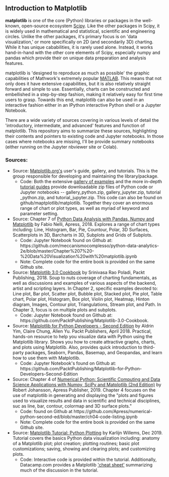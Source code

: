 <h2>Introduction to Matplotlib</h2>

<b>matplotlib</b> is one of the core (Python) libraries or packages in the well-known, open-source ecosystem <a href='http://scipy.org'>Scipy</a>. Like the other packages in Scipy, it is widely used in mathematical and statistical, scientific and engineering circles. Unlike the other packages, it's primary focus is on 'data visualization,' or more specifically on 2D (and secondarily 3D) charting. While it has unique cababilities, it is rarely used alone.  Instead, it works hand-in-hand with the other core elements of Scipy, especially numpy and pandas which provide their on unique data preparation and analysis features.

matplotlib is 'designed to reproduce as much as possible' the graphic capabilities of Mathwork's extremely popular <a href="https://www.mathworks.com/products/matlab.html">MATLAB</a>. This means that not only does it have extensive capabilities, but it is also relatively straight forward and simple to use. Essentially, charts can be constructed and embellished in a step-by-step fashion, making it relatively easy for first time users to grasp. Towards this end, matplotlib can also be used in an interactive fashion either in an IPython interactive Python shell or a Jupyter Notebook.

There are a wide variety of sources covering in various levels of detail the 'introductory, intermediate, and advanced' features and function of matplotlib. This repository aims to summarize these sources, highlighting their contents and pointers to existing code and Jupyter notebooks. In those cases where notebooks are missing, I'll be provide summary notebooks (either running on the Jupyter nbviewer site or Colab).

<h3>Sources:</h3>

<ul>
  <li>Source: <a href="http://matplotlib.org">Matplotlib.org's</a> user's guide, gallery, and tutorials. This is the group responsible for developing and maintaining the library/package.
    <ul>
    <li>Code: Both the extensive <a href="https://matplotlib.org/gallery/index.html">gallery of examples<a> and the more in-depth <a href="https://matplotlib.org/tutorials/index.html">tutorial guides</a> provide downloadable zip files of Python code or Jupyter notebooks -- gallery_python.zip, gallery_jupyter.zip, tutorial _python.zip, and tutorial_jupyter.zip. This code can also be found on github/maptplotlib/matplotlib. Together they cover an enormous range of chart or plot types, as well as myriad of keyword and parameter setting.</li>
    </ul>
  </li>
  <li>Source: Chapter 7 of <a href="https://www.apress.com/us/book/9781484239124#otherversion=9781484239131">Python Data Analysis with Pandas, Numpy and Matplotlib</a> by Fabio Nelli, Apress, 2018. Explores a range of chart types including: Line, Histogram, Bar, Pie, Countour, Polar, 3D Surfaces, Scatterplots in 3D, Barcharts in 3D, Subplots and Grids of Subplots.
    <ul>
    <li>Code: Jupyter Notebook found on Github at: https://github.com/meccanismocomplesso/python-data-analytics-2e/blob/master/Chapter%207%20-%20Data%20Visualization%20with%20matplotlib.ipynb</li>
    <li>Note: Complete code for the entire book is provided on the same Github site.</li>
    </ul>
  </li>
  <li>Source: <a href="https://www.packtpub.com/big-data-and-business-intelligence/matplotlib-30-cookbook">Matplotlib 3.0 Cookbook</a> by Srinivasa Rao Poladi, Packt Publishing, 2018. Soup to nuts coverage of charting fundamentals, as well as discussions and examples of various aspects of the backend, artist and scripting layers.  In Chapter 2, specific examples devoted to: Line plot, Bar plot, Scatter plot, Bubble plot, Stacked plot, Pie plot, Table chart, Polar plot, Histogram, Box plot, Violin plot, Heatmap, Hinton diagram, Images, Contour plot, Triangulations, Stream plot, and Path. In Chapter 3, focus is on multiple plots and subplots.
    <ul>
    <li>Code: Jupyter Notebook found on Github at: https://github.com/PacktPublishing/Matplotlib-3.0-Cookbook.</li>
    </ul>
  </li>
  <li>Source: <a href="https://www.packtpub.com/big-data-and-business-intelligence/matplotlib-python-developers-second-edition">Matplotlib for Python Developers - Second Edition</a> by Aldrin Yim, Claire Chung, Allen Yu. Packt Publishers, April 2018. Practical, hands-on resource to help you visualize data with Python using the Matplotlib library. Shows you how to create attractive graphs, charts, and plots using Matplotlib. Also, provides quick introduction to third-party packages, Seaborn, Pandas, Basemap, and Geopandas, and learn how to use them with Matplotlib.
   <ul>
     <li>Code: Jupyter Notebook's found on Github at: https://github.com/PacktPublishing/Matplotlib-for-Python-Developers-Second-Edition</li>
    </ul>
  </li>
  <li>Source: Chapter 4 of <a href="https://www.apress.com/us/book/9781484242452#otherversion=9781484242469">Numerical Python: Scientific Computing and Data Science Applications with Numpy, SciPy and Matplotlib (2nd Edition)</a> by  Robert Johansson, Apress Publisher, 2019. Chapter 4 focuses on the use of matplotlib in generating and displaying the "plots and figures used to visualize results and data in scientific and technical disciplines, suc as line, bar, contour, colormap and 3D surface plots."
   <ul>
     <li>Code: found on Github at https://github.com/Apress/numerical-python-second-ed/blob/master/ch04-code-listing.ipynb</li>
     <li>Note: Complete code for the entire book is provided on the same Github site.</li>
   </ul>
   </li>   
  <li>Source: <a href="https://www.datacamp.com/community/tutorials/matplotlib-tutorial-python">Matplotlib Tutorial: Python Plotting</a> by Karlijn Willems, Dec 2019. Tutorial covers the basics Python data visualization including: anatomy of a Matplotlib plot; plot creation; plotting routines; basic plot customizations; saving, showing and clearing plots; and customizing plots.
    <ul>
      <li>Code: Interactive code is provided within the tutorial. Additionally, Datacamp.com provides a Matplotlib <a href="https://www.datacamp.com/community/blog/python-matplotlib-cheat-sheet">'cheat sheet'</a> summarizing much of the discussion in the tutorial.</li>
    </ul>
  </li>
</ul>
